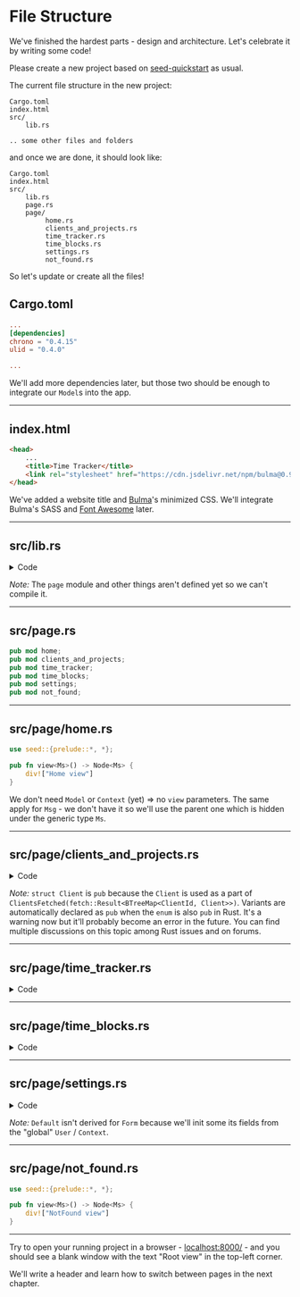 # File Structure

We've finished the hardest parts - design and architecture. Let's celebrate it by writing some code!

Please create a new project based on [seed-quickstart](https://github.com/seed-rs/seed-quickstart) as usual.

The current file structure in the new project:
```
Cargo.toml
index.html
src/
    lib.rs

.. some other files and folders
```

and once we are done, it should look like:
```
Cargo.toml
index.html
src/
    lib.rs
    page.rs
    page/
         home.rs
         clients_and_projects.rs
         time_tracker.rs
         time_blocks.rs
         settings.rs
         not_found.rs
```

So let's update or create all the files!

## Cargo.toml

```toml
...
[dependencies]
chrono = "0.4.15"
ulid = "0.4.0"

...
```

We'll add more dependencies later, but those two should be enough to integrate our `Model`s into the app.

---

## index.html

```html
<head>
    ...
    <title>Time Tracker</title>
    <link rel="stylesheet" href="https://cdn.jsdelivr.net/npm/bulma@0.9.0/css/bulma.min.css">
</head>
```

We've added a website title and [Bulma](https://bulma.io/documentation/overview/start/)'s minimized CSS. We'll integrate Bulma's SASS and [Font Awesome](https://fontawesome.com/) later.

---

## src/lib.rs

<details>
<summary>Code</summary>

```rust
#![allow(clippy::wildcard_imports)]
// @TODO: Remove.
#![allow(dead_code, unused_variables)]

use seed::{prelude::*, *};

mod page;

// ------ ------
//     Init
// ------ ------

fn init(url: Url, _: &mut impl Orders<Msg>) -> Model {
    Model {
        ctx: Context {
            user: None,
            token: None,
        },
        base_url: url.to_base_url(),
        page: Page::Home,
    }
}

// ------ ------
//     Model
// ------ ------

struct Model {
    ctx: Context,
    base_url: Url,
    page: Page,
}

struct Context {
    user: Option<User>,
    token: Option<String>,
}

struct User {
    username: String,
    email: String,
}

enum Page {
    Home,
    ClientsAndProjects(page::clients_and_projects::Model),
    TimeTracker(page::time_tracker::Model),
    TimeBlocks(page::time_blocks::Model),
    Settings(page::settings::Model),
    NotFound,
}

// ------ ------
//    Update
// ------ ------

enum Msg {
    UrlChanged(subs::UrlChanged),
}

fn update(msg: Msg, model: &mut Model, _: &mut impl Orders<Msg>) {
    match msg {
        Msg::UrlChanged(subs::UrlChanged(url)) => {},
    }
}

// ------ ------
//     View
// ------ ------

fn view(model: &Model) -> Node<Msg> {
    div!["Root view"]
}

// ------ ------
//     Start
// ------ ------

#[wasm_bindgen(start)]
pub fn start() {
    App::start("app", init, update, view);
}
```

</details>

_Note:_ The `page` module and other things aren't defined yet so we can't compile it. 

---

## src/page.rs

```rust
pub mod home;
pub mod clients_and_projects;
pub mod time_tracker;
pub mod time_blocks;
pub mod settings;
pub mod not_found;
```

---

## src/page/home.rs

```rust
use seed::{prelude::*, *};

pub fn view<Ms>() -> Node<Ms> {
    div!["Home view"]
}
```

We don't need `Model` or `Context` (yet) => no `view` parameters. The same apply for `Msg` - we don't have it so we'll use the parent one which is hidden under the generic type `Ms`.

---

## src/page/clients_and_projects.rs

<details>
<summary>Code</summary>

```rust
use seed::{prelude::*, *};

use chrono::prelude::*;
use ulid::Ulid;

use std::collections::BTreeMap;

type ClientId = Ulid;
type ProjectId = Ulid;

// ------ ------
//     Init
// ------ ------

pub fn init(url: Url, _: &mut impl Orders<Msg>) -> Model {
    Model {
        changes_status: ChangesStatus::NoChanges,
        errors: Vec::new(),

        clients: RemoteData::NotAsked,
    }
}

// ------ ------
//     Model
// ------ ------

pub struct Model {
    changes_status: ChangesStatus,
    errors: Vec<FetchError>,

    clients: RemoteData<BTreeMap<ClientId, Client>>,
}

enum RemoteData<T> {
    NotAsked,
    Loading,
    Loaded(T),
}

enum ChangesStatus {
    NoChanges,
    Saving { requests_in_flight: usize },
    Saved(DateTime<Local>),
}

pub struct Client {
    name: String,
    projects: BTreeMap<ProjectId, Project>,
}

struct Project {
    name: String,
}

// ------ ------
//    Update
// ------ ------

pub enum Msg {
    ClientsFetched(fetch::Result<BTreeMap<ClientId, Client>>),
    ChangesSaved(Option<FetchError>),
    ClearErrors,
    
    // ------ Client ------

    AddClient,
    DeleteClient(ClientId),

    ClientNameChanged(ClientId, String),
    SaveClientName(ClientId),
    
    // ------ Project ------

    AddProject(ClientId),
    DeleteProject(ClientId, ProjectId),
    
    ProjectNameChanged(ClientId, ProjectId, String),
    SaveProjectName(ClientId, ProjectId),
}

pub fn update(msg: Msg, model: &mut Model, _: &mut impl Orders<Msg>) {
    match msg {
        Msg::ClientsFetched(Ok(clients)) => {},
        Msg::ClientsFetched(Err(fetch_error)) => {},

        Msg::ChangesSaved(None) => {},
        Msg::ChangesSaved(Some(fetch_error)) => {},

        Msg::ClearErrors => {},

        // ------ Client ------

        Msg::AddClient => {},
        Msg::DeleteClient(client_id) => {},

        Msg::ClientNameChanged(client_id, name) => {},
        Msg::SaveClientName(client_id) => {},

        // ------ Project ------

        Msg::AddProject(client_id) => {},
        Msg::DeleteProject(client_id, project_id) => {},

        Msg::ProjectNameChanged(client_id, project_id, name) => {},
        Msg::SaveProjectName(client_id, project_id) => {},
    }
}

// ------ ------
//     View
// ------ ------

pub fn view(model: &Model) -> Node<Msg> {
    div!["ClientsAndProjects view"]
}
```

</details>

_Note:_ `struct Client` is `pub` because the `Client` is used as a part of `ClientsFetched(fetch::Result<BTreeMap<ClientId, Client>>)`. Variants are automatically declared as `pub` when the `enum` is also `pub` in Rust. It's a warning now but it'll probably become an error in the future. You can find multiple discussions on this topic among Rust issues and on forums.  

---

## src/page/time_tracker.rs

<details>
<summary>Code</summary>

```rust
use seed::{prelude::*, *};

use chrono::prelude::*;
use ulid::Ulid;

use std::collections::BTreeMap;

type ClientId = Ulid;
type ProjectId = Ulid;
type TimeEntryId = Ulid;

// ------ ------
//     Init
// ------ ------

pub fn init(url: Url, orders: &mut impl Orders<Msg>) -> Model {
    Model {
        changes_status: ChangesStatus::NoChanges,
        errors: Vec::new(),

        clients: RemoteData::NotAsked,
        timer_handle: orders.stream_with_handle(streams::interval(1000, || Msg::OnSecondTick)),
    }
}

// ------ ------
//     Model
// ------ ------

pub struct Model {
    changes_status: ChangesStatus,
    errors: Vec<FetchError>,

    clients: RemoteData<BTreeMap<ClientId, Client>>,
    timer_handle: StreamHandle, 
}

enum RemoteData<T> {
    NotAsked,
    Loading,
    Loaded(T),
}

enum ChangesStatus {
    NoChanges,
    Saving { requests_in_flight: usize },
    Saved(DateTime<Local>),
}

pub struct Client {
    name: String,
    projects: BTreeMap<ProjectId, Project>,
}

struct Project {
    name: String,
    time_entries: BTreeMap<TimeEntryId, TimeEntry>,
}

struct TimeEntry {
    name: String,
    started: DateTime<Local>,
    stopped: Option<DateTime<Local>>,
}

// ------ ------
//    Update
// ------ ------

pub enum Msg {
    ClientsFetched(fetch::Result<BTreeMap<ClientId, Client>>),
    ChangesSaved(Option<FetchError>),
    ClearErrors,
    
    Start(ClientId, ProjectId),
    Stop(ClientId, ProjectId),

    DeleteTimeEntry(ClientId, ProjectId, TimeEntryId),
    
    TimeEntryNameChanged(ClientId, ProjectId, TimeEntryId, String),
    SaveTimeEntryName(ClientId, ProjectId, TimeEntryId),
    
    TimeEntryStartedChanged(ClientId, ProjectId, TimeEntryId, String),
    SaveTimeEntryStarted(ClientId, ProjectId, TimeEntryId),

    TimeEntryDurationChanged(ClientId, ProjectId, TimeEntryId, String),
    
    TimeEntryStoppedChanged(ClientId, ProjectId, TimeEntryId, String),
    SaveTimeEntryStopped(ClientId, ProjectId, TimeEntryId),

    OnSecondTick,
}

pub fn update(msg: Msg, model: &mut Model, _: &mut impl Orders<Msg>) {
    match msg {
        Msg::ClientsFetched(Ok(clients)) => {},
        Msg::ClientsFetched(Err(fetch_error)) => {},

        Msg::ChangesSaved(None) => {},
        Msg::ChangesSaved(Some(fetch_error)) => {},

        Msg::ClearErrors => {},

        Msg::Start(client_id, project_id) => {},
        Msg::Stop(client_id, project_id) => {},

        Msg::DeleteTimeEntry(client_id, project_id, time_entry_id) => {},

        Msg::TimeEntryNameChanged(client_id, project_id, time_entry_id, name) => {},
        Msg::SaveTimeEntryName(client_id, project_id, time_entry_id) => {},

        Msg::TimeEntryStartedChanged(client_id, project_id, time_entry_id, started) => {},
        Msg::SaveTimeEntryStarted(client_id, project_id, time_entry_id) => {},

        Msg::TimeEntryDurationChanged(client_id, project_id, time_entry_id, duration) => {},

        Msg::TimeEntryStoppedChanged(client_id, project_id, time_entry_id, stopped) => {},
        Msg::SaveTimeEntryStopped(client_id, project_id, time_entry_id) => {},

        Msg::OnSecondTick => {},
    }
}

// ------ ------
//     View
// ------ ------

pub fn view(model: &Model) -> Node<Msg> {
    div!["TimeTracker view"]
}
```

</details>

---

## src/page/time_blocks.rs

<details>
<summary>Code</summary>

```rust
use seed::{prelude::*, *};

use chrono::{prelude::*, Duration};
use ulid::Ulid;

use std::collections::BTreeMap;

type ClientId = Ulid;
type InvoiceId = Ulid;
type TimeBlockId = Ulid;

// ------ ------
//     Init
// ------ ------

pub fn init(url: Url, orders: &mut impl Orders<Msg>) -> Model {
    Model {
        changes_status: ChangesStatus::NoChanges,
        errors: Vec::new(),

        clients: RemoteData::NotAsked,
    }
}

// ------ ------
//     Model
// ------ ------

pub struct Model {
    changes_status: ChangesStatus,
    errors: Vec<FetchError>,

    clients: RemoteData<BTreeMap<ClientId, Client>>,
}

enum RemoteData<T> {
    NotAsked,
    Loading,
    Loaded(T),
}

enum ChangesStatus {
    NoChanges,
    Saving { requests_in_flight: usize },
    Saved(DateTime<Local>),
}

pub struct Client {
    name: String,
    time_blocks: BTreeMap<TimeBlockId, TimeBlock>,
    tracked: Duration,
}

struct TimeBlock {
    name: String,
    status: TimeBlockStatus,
    duration: Duration,
    invoice: Option<Invoice>,
}

pub enum TimeBlockStatus {
    NonBillable,
    Unpaid,
    Paid,
}

struct Invoice {
    id: InvoiceId,
    custom_id: Option<String>,
    url: Option<String>,
}

// ------ ------
//    Update
// ------ ------

pub enum Msg {
    ClientsFetched(fetch::Result<BTreeMap<ClientId, Client>>),
    ChangesSaved(Option<FetchError>),
    ClearErrors,

    // ------ TimeBlock ------
    
    AddTimeBlock(ClientId),
    DeleteTimeBlock(ClientId, TimeBlockId),
    SetTimeBlockStatus(ClientId, TimeBlockId, TimeBlockStatus),

    TimeBlockNameChanged(ClientId, TimeBlockId, String),
    SaveTimeBlockName(ClientId, TimeBlockId),

    TimeBlockDurationChanged(ClientId, TimeBlockId, String),
    SaveTimeBlockDuration(ClientId, TimeBlockId),

    // ------ Invoice ------

    AttachInvoice(ClientId, TimeBlockId),
    DeleteInvoice(ClientId, TimeBlockId),

    InvoiceCustomIdChanged(ClientId, TimeBlockId, String),
    SaveInvoiceCustomId(ClientId, TimeBlockId),

    InvoiceUrlChanged(ClientId, TimeBlockId, String),
    SaveInvoiceUrl(ClientId, TimeBlockId),
}

pub fn update(msg: Msg, model: &mut Model, _: &mut impl Orders<Msg>) {
    match msg {
        Msg::ClientsFetched(Ok(clients)) => {},
        Msg::ClientsFetched(Err(fetch_error)) => {},

        Msg::ChangesSaved(None) => {},
        Msg::ChangesSaved(Some(fetch_error)) => {},

        Msg::ClearErrors => {},

        // ------ TimeBlock ------
        
        Msg::AddTimeBlock(client_id) => {},
        Msg::DeleteTimeBlock(client_id, time_block_id) => {},
        Msg::SetTimeBlockStatus(client_id, time_block_id, time_block_status) => {},

        Msg::TimeBlockNameChanged(client_id, time_block_id, name) => {},
        Msg::SaveTimeBlockName(client_id, time_block_id) => {},

        Msg::TimeBlockDurationChanged(client_id, time_block_id, duration) => {},
        Msg::SaveTimeBlockDuration(client_id, time_block_id) => {},

        // ------ Invoice ------

        Msg::AttachInvoice(client_id, time_block_id) => {},
        Msg::DeleteInvoice(client_id, time_block_id) => {},

        Msg::InvoiceCustomIdChanged(client_id, time_block_id, custom_id) => {},
        Msg::SaveInvoiceCustomId(client_id, time_block_id) => {},

        Msg::InvoiceUrlChanged(client_id, time_block_id, url) => {},
        Msg::SaveInvoiceUrl(client_id, time_block_id) => {},
    }
}

// ------ ------
//     View
// ------ ------

pub fn view(model: &Model) -> Node<Msg> {
    div!["TimeBlocks view"]
}
```

</details>

---

## src/page/settings.rs

<details>
<summary>Code</summary>

```rust
use seed::{prelude::*, *};
use chrono::prelude::*;

// ------ ------
//     Init
// ------ ------

pub fn init(url: Url, _: &mut impl Orders<Msg>) -> Model {
    Model {
        changes_status: ChangesStatus::NoChanges,
        errors: Vec::new(),

        form: Form {
            username: String::new(),
            email: String::new(),
            password: String::new(),
            confirm_password: String::new(),

            errors: FormErrors::default(),
        }
    }
}

// ------ ------
//     Model
// ------ ------

pub struct Model {
    changes_status: ChangesStatus,
    errors: Vec<FetchError>,

    form: Form,
}

enum ChangesStatus {
    NoChanges,
    Saving { requests_in_flight: usize },
    Saved(DateTime<Local>),
}

struct Form {
    username: String,
    email: String,
    password: String,
    confirm_password: String,

    errors: FormErrors,
}

#[derive(Default)]
struct FormErrors {
    username: Option<String>,
    email: Option<String>,
    password: Option<String>,
    confirm_password: Option<String>,
}

// ------ ------
//    Update
// ------ ------

pub enum Msg {
    ChangesSaved(Option<FetchError>),
    ClearErrors,

    UsernameChanged(String),
    EmailChanged(String),
    PasswordChanged(String),
    ConfirmPasswordChanged(String),

    Save,
    DeleteAccount
}

pub fn update(msg: Msg, model: &mut Model, _: &mut impl Orders<Msg>) {
    match msg {
        Msg::ChangesSaved(None) => {},
        Msg::ChangesSaved(Some(fetch_error)) => {},
        Msg::ClearErrors => {},

        Msg::UsernameChanged(username) => {},
        Msg::EmailChanged(email) => {},
        Msg::PasswordChanged(password) => {},
        Msg::ConfirmPasswordChanged(confirm_password) => {},

        Msg::Save => {},
        Msg::DeleteAccount => {},
    }
}

// ------ ------
//     View
// ------ ------

pub fn view(model: &Model) -> Node<Msg> {
    div!["Settings view"]
}
```

</details>

_Note:_ `Default` isn't derived for `Form` because we'll init some its fields from the "global" `User` / `Context`.

---

## src/page/not_found.rs

```rust
use seed::{prelude::*, *};

pub fn view<Ms>() -> Node<Ms> {
    div!["NotFound view"]
}
```

---

Try to open your running project in a browser - [localhost:8000/](http://localhost:8000/) - and you should see a blank window with the text "Root view" in the top-left corner.

We'll write a header and learn how to switch between pages in the next chapter.

